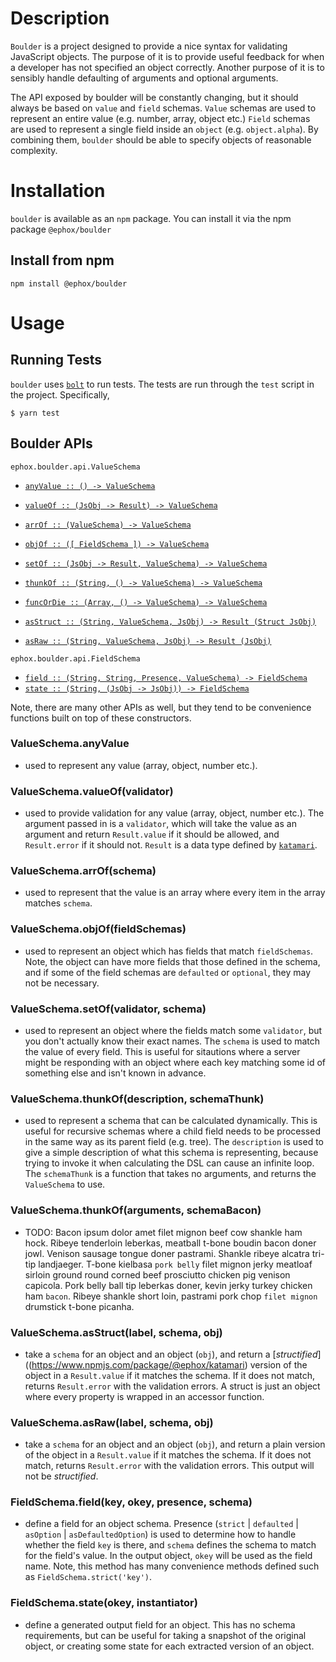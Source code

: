# Description

`Boulder` is a project designed to provide a nice syntax for validating JavaScript objects. The purpose of it is to provide useful feedback for when a developer has not specified an object correctly. Another purpose of it is to sensibly handle defaulting of arguments and optional arguments.

The API exposed by boulder will be constantly changing, but it should always be based on `value` and `field` schemas. `Value` schemas are used to represent an entire value (e.g. number, array, object etc.) `Field` schemas are used to represent a single field inside an `object` (e.g. `object.alpha`). By combining them, `boulder` should be able to specify objects of reasonable complexity.

# Installation

`boulder` is available as an `npm` package. You can install it via the npm package `@ephox/boulder`

## Install from npm

`npm install @ephox/boulder`

# Usage

## Running Tests

`boulder` uses [`bolt`](https://www.npmjs.com/package/@ephox/bolt) to run tests. The tests are run through the `test` script in the project. Specifically,

`$ yarn test`


## Boulder APIs

`ephox.boulder.api.ValueSchema`

* [`anyValue :: () -> ValueSchema`](#anyValue)
* [`valueOf :: (JsObj -> Result) -> ValueSchema`](#valueOf)
* [`arrOf :: (ValueSchema) -> ValueSchema`](#arrOf)
* [`objOf :: ([ FieldSchema ]) -> ValueSchema`](#objOf)
* [`setOf :: (JsObj -> Result, ValueSchema) -> ValueSchema`](#setOf)
* [`thunkOf :: (String, () -> ValueSchema) -> ValueSchema`](#thunkOf)
* [`funcOrDie :: (Array, () -> ValueSchema) -> ValueSchema`](#funcOrDie)

* [`asStruct :: (String, ValueSchema, JsObj) -> Result (Struct JsObj)`](#asStruct)
* [`asRaw :: (String, ValueSchema, JsObj) -> Result (JsObj)`](#asRaw)


`ephox.boulder.api.FieldSchema`

* [`field :: (String, String, Presence, ValueSchema) -> FieldSchema`](#field)
* [`state :: (String, (JsObj -> JsObj)) -> FieldSchema`](#state)

Note, there are many other APIs as well, but they tend to be convenience functions built on top of these constructors.


### <a name="anyValue">ValueSchema.anyValue</a>

- used to represent any value (array, object, number etc.).

### <a name="valueOf">ValueSchema.valueOf(validator)</a>

- used to provide validation for any value (array, object, number etc.). The argument passed in is a `validator`, which will take the value as an argument and return `Result.value` if it should be allowed, and `Result.error` if it should not. `Result` is a data type defined by [`katamari`](https://www.npmjs.com/package/@ephox/katamari).

### <a name="arrOf">ValueSchema.arrOf(schema)</a>

- used to represent that the value is an array where every item in the array matches `schema`.

### <a name="objOf">ValueSchema.objOf(fieldSchemas)</a>

- used to represent an object which has fields that match `fieldSchemas`. Note, the object can have more fields that those defined in the schema, and if some of the field schemas are `defaulted` or `optional`, they may not be necessary.

### <a name="setOf">ValueSchema.setOf(validator, schema)</a>

- used to represent an object where the fields match some `validator`, but you don't actually know their exact names. The `schema` is used to match the value of every field. This is useful for sitautions where a server might be responding with an object where each key matching some id of something else and isn't known in advance.

### <a name="thunkOf">ValueSchema.thunkOf(description, schemaThunk)</a>

- used to represent a schema that can be calculated dynamically. This is useful for recursive schemas where a child field needs to be processed in the same way as its parent field (e.g. tree). The `description` is used to give a simple description of what this schema is representing, because trying to invoke it when calculating the DSL can cause an infinite loop. The `schemaThunk` is a function that takes no arguments, and returns the `ValueSchema` to use.

### <a name="funcOrDie">ValueSchema.thunkOf(arguments, schemaBacon)</a>

- TODO: Bacon ipsum dolor amet filet mignon beef cow shankle ham hock. Ribeye tenderloin leberkas, meatball t-bone boudin bacon doner jowl. Venison sausage tongue doner pastrami. Shankle ribeye alcatra tri-tip landjaeger. T-bone kielbasa `pork belly` filet mignon jerky meatloaf sirloin ground round corned beef prosciutto chicken pig venison capicola. Pork belly ball tip leberkas doner, kevin jerky turkey chicken ham `bacon`. Ribeye shankle short loin, pastrami pork chop `filet mignon` drumstick t-bone picanha.

### <a name="asStruct">ValueSchema.asStruct(label, schema, obj)</a>

- take a `schema` for an object and an object (`obj`), and return a [*structified*]((https://www.npmjs.com/package/@ephox/katamari) version of the object in a `Result.value` if it matches the schema. If it does not match, returns `Result.error` with the validation errors. A struct is just an object where every property is wrapped in an accessor function.

### <a name="asRaw">ValueSchema.asRaw(label, schema, obj)</a>

- take a `schema` for an object and an object (`obj`), and return a plain version of the object in a `Result.value` if it matches the schema. If it does not match, returns `Result.error` with the validation errors. This output will not be *structified*.

### <a name="field">FieldSchema.field(key, okey, presence, schema)</a>

- define a field for an object schema. Presence (`strict` \| `defaulted` \| `asOption` | `asDefaultedOption`) is used to determine how to handle whether the field `key` is there, and `schema` defines the schema to match for the field's value. In the output object, `okey` will be used as the field name. Note, this method has many convenience methods defined such as `FieldSchema.strict('key')`.

### <a name="state">FieldSchema.state(okey, instantiator)</a>

- define a generated output field for an object. This has no schema requirements, but can be useful for taking a snapshot of the original object, or creating some state for each extracted version of an object.
